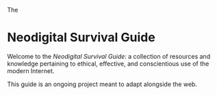 The
# Neodigital Survival Guide

Welcome to the *Neodigital Survival Guide*: a collection of resources and knowledge pertaining to ethical, effective, and conscientious use of the modern Internet.

This guide is an ongoing project meant to adapt alongside the web.
